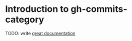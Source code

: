 # Introduction to gh-commits-category

TODO: write [great documentation](http://jacobian.org/writing/what-to-write/)
